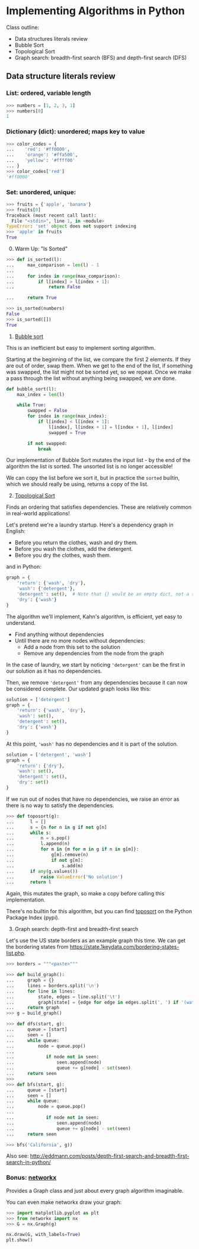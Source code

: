 # Implementing Algorithms in Python

Class outline:

- Data structures literals review
- Bubble Sort
- Topological Sort
- Graph search: breadth-first search (BFS) and depth-first search (DFS)

## Data structure literals review

### List: ordered, variable length

```python
>>> numbers = [1, 2, 3, 1]
>>> numbers[0]
1
```

### Dictionary (dict): unordered; maps key to value

```python
>>> color_codes = {
...    'red': '#ff0000',
...    'orange': '#ffa500',
...    'yellow': '#ffff00'
... }
>>> color_codes['red']
'#ff0000'
```

### Set: unordered, unique:


```python
>>> fruits = {'apple', 'banana'}
>>> fruits[0]
Traceback (most recent call last):
  File "<stdin>", line 1, in <module>
TypeError: 'set' object does not support indexing
>>> 'apple' in fruits
True
```


0. Warm Up: "Is Sorted"

```python
>>> def is_sorted(l):
...     max_comparison = len(l) - 1
...
...     for index in range(max_comparison):
...         if l[index] > l[index + 1]:
...             return False

...     return True

>>> is_sorted(numbers)
False
>>> is_sorted([])
True
```

1. [Bubble sort](https://en.wikipedia.org/wiki/Bubble_sort)

This is an inefficient but easy to implement sorting algorithm.

Starting at the beginning of the list, we compare the first 2 elements.
If they are out of order, swap them.
When we get to the end of the list, if something was swapped, the list might not be sorted yet, so we repeat.
Once we make a pass through the list without anything being swapped, we are done.

```python
def bubble_sort(l):
    max_index = len(l)

    while True:
        swapped = False
        for index in range(max_index):
            if l[index] < l[index + 1]:
                l[index], l[index + 1] = l[index + 1], l[index]
                swapped = True

        if not swapped:
            break
```


Our implementation of Bubble Sort mutates the input list - by the end of the algorithm the list is sorted.
The unsorted list is no longer accessible!

We can copy the list before we sort it, but in practice the `sorted` builtin,
which we should really be using, returns a copy of the list.

2. [Topological Sort](https://en.wikipedia.org/wiki/Topological_sorting)

Finds an ordering that satisfies dependencies.
These are relatively common in real-world applications!

Let's pretend we're a laundry startup. Here's a dependency graph in English:

- Before you return the clothes, wash and dry them.
- Before you wash the clothes, add the detergent.
- Before you dry the clothes, wash them.

and in Python:

```python
graph = {
    'return': {'wash', 'dry'},
    'wash': {'detergent'},
    'detergent': set(),  # Note that {} would be an empty dict, not a set
    'dry': {'wash'}
}
```

The algorithm we'll implement, Kahn's algorithm, is efficient, yet easy to understand.

- Find anything without dependencies
- Until there are no more nodes without dependencies:
  - Add a node from this set to the solution
  - Remove any dependencies from the node from the graph

In the case of laundry, we start by noticing `'detergent'` can be the first in our solution as it has no dependencies.

Then, we remove `'detergent'` from any dependencies because it can now be considered complete. Our updated graph looks like this:

```python
solution = ['detergent']
graph = {
    'return': {'wash', 'dry'},
    'wash': set(),
    'detergent': set(),
    'dry': {'wash'}
}
```

At this point, `'wash'` has no dependencies and it is part of the solution.

```python
solution = ['detergent', 'wash']
graph = {
    'return': {'dry'},
    'wash': set(),
    'detergent': set(),
    'dry': set()
}
```

If we run out of nodes that have no dependencies, we raise an error as there is no way to satisfy the dependencies.

```python
>>> def toposort(g):
...      l = []
...      s = {n for n in g if not g[n]
...      while s:
...          n = s.pop()
...          l.append(n)
...          for m in {m for m in g if n in g[m]}:
...              g[m].remove(n)
...              if not g[m]:
...                  s.add(m)
...      if any(g.values())
...          raise ValueError('No solution')
...      return l
```

Again, this mutates the graph, so make a copy before calling this implementation.

There's no builtin for this algorithm, but you can find [toposort](https://pypi.python.org/pypi/toposort) on the Python Package Index (pypi).

3. Graph search: depth-first and breadth-first search

Let's use the US state borders as an example graph this time. We can get the bordering states from https://state.1keydata.com/bordering-states-list.php.


```python
>>> borders = """<paste>"""

>>> def build_graph():
...     graph = {}
...     lines = borders.split('\n')
...     for line in lines:
...         state, edges = line.split('\t')
...         graph[state] = {edge for edge in edges.split(', ') if '(water border)' not in edge}
...     return graph
>>> g = build_graph()
```

```python
>>> def dfs(start, g):
...     queue = [start]
...     seen = []
...     while queue:
...         node = queue.pop()
...
...            if node not in seen:
...                seen.append(node)
...                queue += g[node] - set(seen)
...     return seen
>>>
>>> def bfs(start, g):
...     queue = [start]
...     seen = []
...     while queue:
...         node = queue.pop()
...
...            if node not in seen:
...                seen.append(node)
...                queue += g[node] - set(seen)
...     return seen

>>> bfs('California', g))
```

Also see: http://eddmann.com/posts/depth-first-search-and-breadth-first-search-in-python/

### Bonus: [networkx](https://github.com/networkx/networkx)

Provides a Graph class and just about every graph algorithm imaginable.

You can even make networkx draw your graph:

```python
>>> import matplotlib.pyplot as plt
>>> from networkx import nx
>>> G = nx.Graph(g)

nx.draw(G, with_labels=True)
plt.show()
```
